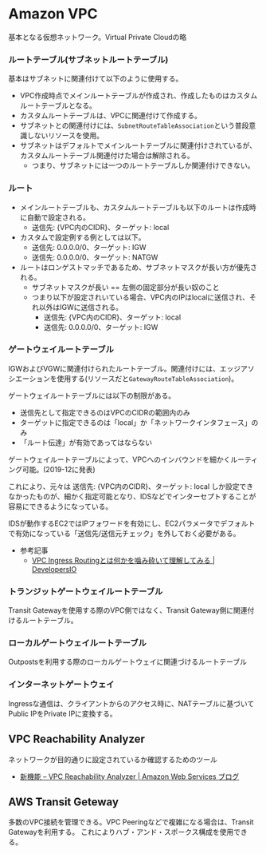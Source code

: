 # Amazon VPC

基本となる仮想ネットワーク。Virtual Private Cloudの略

### ルートテーブル(サブネットルートテーブル)

基本はサブネットに関連付けて以下のように使用する。

- VPC作成時点でメインルートテーブルが作成され、作成したものはカスタムルートテーブルとなる。
- カスタムルートテーブルは、VPCに関連付けて作成する。
- サブネットとの関連付けには、`SubnetRouteTableAssociation`という普段意識しないリソースを使用。
- サブネットはデフォルトでメインルートテーブルに関連付けされているが、カスタムルートテーブル関連付けた場合は解除される。
  - つまり、サブネットには一つのルートテーブルしか関連付けできない。

### ルート

- メインルートテーブルも、カスタムルートテーブルも以下のルートは作成時に自動で設定される。
  - 送信先: {VPC内のCIDR}、ターゲット: local
- カスタムで設定例する例としては以下。
  - 送信先: 0.0.0.0/0、ターゲット: IGW
  - 送信先: 0.0.0.0/0、ターゲット: NATGW
- ルートはロンゲストマッチであるため、サブネットマスクが長い方が優先される。
  - サブネットマスクが長い == 左側の固定部分が長い奴のこと
  - つまり以下が設定されいている場合、VPC内のIPはlocalに送信され、それ以外はIGWに送信される。
    - 送信先: {VPC内のCIDR}、ターゲット: local
    - 送信先: 0.0.0.0/0、ターゲット: IGW

### ゲートウェイルートテーブル

IGWおよびVGWに関連付けられたルートテーブル。関連付けには、エッジアソシエーションを使用する(リソースだと`GatewayRouteTableAssociation`)。

ゲートウェイルートテーブルには以下の制限がある。

- 送信先として指定できるのはVPCのCIDRの範囲内のみ
- ターゲットに指定できるのは「local」か「ネットワークインタフェース」のみ
- 「ルート伝達」が有効であってはならない

ゲートウェイルートテーブルによって、VPCへのインバウンドを細かくルーティング可能。(2019-12に発表)

これにより、元々は  送信先: {VPC内のCIDR}、ターゲット: local  しか設定できなかったものが、細かく指定可能となり、IDSなどでインターセプトすることが容易にできるようになっている。

IDSが動作するEC2ではIPフォワードを有効にし、EC2パラメータでデフォルトで有効になっている「送信先/送信元チェック」を外しておく必要がある。

- 参考記事
  - [VPC Ingress Routingとは何かを噛み砕いて理解してみる | DevelopersIO](https://dev.classmethod.jp/articles/what-is-vpc-ingress-routing/)

### トランジットゲートウェイルートテーブル

Transit Gatewayを使用する際のVPC側ではなく、Transit Gateway側に関連付けるルートテーブル。

### ローカルゲートウェイルートテーブル

Outpostsを利用する際のローカルゲートウェイに関連づけるルートテーブル


### インターネットゲートウェイ

Ingressな通信は、クライアントからのアクセス時に、NATテーブルに基づいてPublic IPをPrivate IPに変換する。


## VPC Reachability Analyzer

ネットワークが目的通りに設定されているか確認するためのツール

- [新機能 – VPC Reachability Analyzer | Amazon Web Services ブログ](https://aws.amazon.com/jp/blogs/news/new-vpc-insights-analyzes-reachability-and-visibility-in-vpcs/)

## AWS Transit Geteway

多数のVPC接続を管理できる。VPC Peeringなどで複雑になる場合は、Transit Gatewayを利用する。
これによりハブ・アンド・スポークス構成を使用できる。

